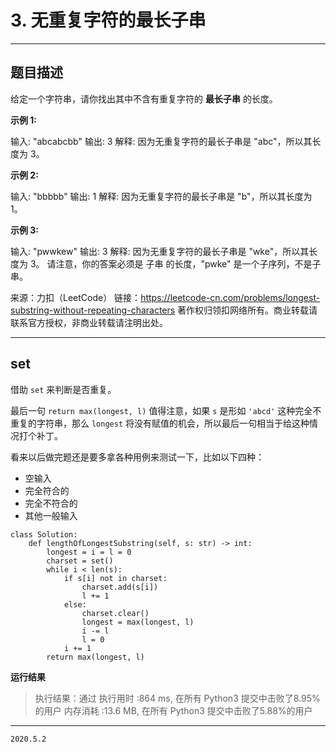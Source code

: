 # 3. 无重复字符的最长子串

---

## 题目描述

给定一个字符串，请你找出其中不含有重复字符的 **最长子串** 的长度。

**示例 1:**

输入: "abcabcbb"
输出: 3 
解释: 因为无重复字符的最长子串是 "abc"，所以其长度为 3。

**示例 2:**

输入: "bbbbb"
输出: 1
解释: 因为无重复字符的最长子串是 "b"，所以其长度为 1。

**示例 3:**

输入: "pwwkew"
输出: 3
解释: 因为无重复字符的最长子串是 "wke"，所以其长度为 3。
     请注意，你的答案必须是 子串 的长度，"pwke" 是一个子序列，不是子串。

来源：力扣（LeetCode）
链接：https://leetcode-cn.com/problems/longest-substring-without-repeating-characters
著作权归领扣网络所有。商业转载请联系官方授权，非商业转载请注明出处。

---

## set

借助 `set` 来判断是否重复。

最后一句 `return max(longest, l)` 值得注意，如果 `s` 是形如 `'abcd'` 这种完全不重复的字符串，那么 `longest` 将没有赋值的机会，所以最后一句相当于给这种情况打个补丁。

看来以后做完题还是要多拿各种用例来测试一下，比如以下四种：

- 空输入
- 完全符合的
- 完全不符合的
- 其他一般输入

```python3
class Solution:
    def lengthOfLongestSubstring(self, s: str) -> int:
        longest = i = l = 0
        charset = set()
        while i < len(s):
            if s[i] not in charset:
                charset.add(s[i])
                l += 1
            else:
                charset.clear()
                longest = max(longest, l)
                i -= l
                l = 0
            i += 1
        return max(longest, l)

```

**运行结果**

> 执行结果：通过
> 执行用时 :864 ms, 在所有 Python3 提交中击败了8.95% 的用户
> 内存消耗 :13.6 MB, 在所有 Python3 提交中击败了5.88%的用户

---

`2020.5.2`
